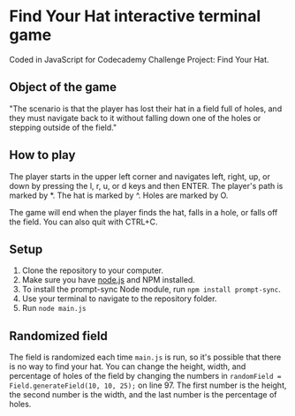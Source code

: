 # Find Your Hat interactive terminal game
Coded in JavaScript for Codecademy Challenge Project: Find Your Hat.
## Object of the game
"The scenario is that the player has lost their hat in a field full of holes, and they must navigate back to it without falling down one of the holes or stepping outside of the field."
## How to play
The player starts in the upper left corner and navigates left, right, up, or down by pressing the l, r, u, or d keys and then ENTER. The player's path is marked by *. The hat is marked by ^. Holes are marked by O.

The game will end when the player finds the hat, falls in a hole, or falls off the field. You can also quit with CTRL+C.
## Setup
1. Clone the repository to your computer.
2. Make sure you have [node.js](https://nodejs.org/en/) and NPM installed.
3. To install the prompt-sync Node module, run `npm install prompt-sync`.
4. Use your terminal to navigate to the repository folder.
5. Run `node main.js`
## Randomized field
The field is randomized each time `main.js` is run, so it's possible that there is no way to find your hat.
You can change the height, width, and percentage of holes of the field by changing the numbers in `randomField = Field.generateField(10, 10, 25);` on line 97.
The first number is the height, the second number is the width, and the last number is the percentage of holes.
